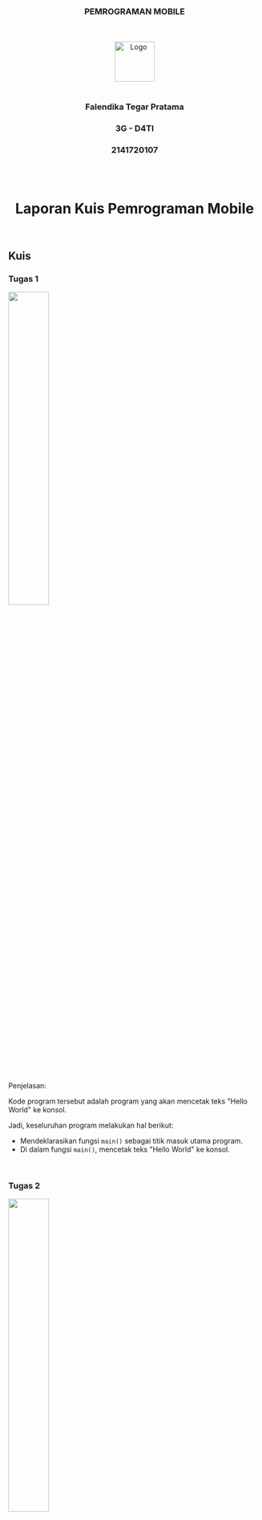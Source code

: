 
<a name="readme-top"></a>

<br />
<div align="center">
  <h3 align="center">PEMROGRAMAN MOBILE</h3>
  <br><br>
  <a href="https://github.com/othneildrew/Best-README-Template">
    <img src="assets/logo_readme.png" alt="Logo" width="80" height="80">
  </a>
  <br><br>
  <h3 align="center">Falendika Tegar Pratama</h3>
  <h3 align="center">3G - D4TI</h3>
  <h3 align="center">2141720107</h3>
</div>

<br><br>

<h1 align="center">Laporan Kuis Pemrograman Mobile</h1>

<br>


## Kuis

### Tugas 1

<img src="assets/1.png" width="40%">

<br>

Penjelasan: 

Kode program tersebut adalah program yang akan mencetak teks "Hello World" ke konsol.

Jadi, keseluruhan program melakukan hal berikut:
- Mendeklarasikan fungsi `main()` sebagai titik masuk utama program.
- Di dalam fungsi `main()`, mencetak teks "Hello World" ke konsol.

<br>

### Tugas 2

<img src="assets/2.png" width="40%">

<br>

Penjelasan: 

Kode program Dart tersebut adalah program yang berfungsi untuk membuat dan menggunakan variabel, setelah itu mencetak nilai variabel tersebut ke konsol. 

Jadi, keseluruhan program melakukan hal berikut:
- Mendeklarasikan variabel `name` dan menginisialisasinya dengan nilai 'Falendika Tegar Pratama'.
- Mencetak nilai dari variabel `name` ke konsol sebanyak tiga kali.

Jadi kode program tersebut digunakan untuk mengilustrasikan cara mendeklarasikan variabel, menginisialisasinya dengan nilai, dan mencetak nilai variabel ke konsol dalam bahasa Dart.

<br>

### Tugas 3

<img src="assets/3.png" width="40%">

<br>

Penjelasan: 

Kode program Dart tersebut adalah cara penggunaan variabel dan kata kunci`final`. 

Jadi, keseluruhan program melakukan hal berikut:
- Mendeklarasikan variabel `firsName` dengan nilai 'Falendika'.
- Mendeklarasikan variabel `lastName` dengan kata kunci `final` dan nilai 'Tegar Pratama'.
- Mencetak nilai dari kedua variabel ke konsol.

Variabel `lastName` dideklarasikan sebagai `final`, sehingga nilainya tidak dapat diubah setelah inisialisasi.

<br>

### Tugas 4 (Pertama)

<img src="assets/4.png" width="40%">

<br>

Penjelasan: 

Kode program mengalami error ketika dijalankan karena perbedaan antara penggunaan `final` dan `const` dalam Dart.
1. `final array1 = [1, 2, 3];`: Variabel `array1` dideklarasikan sebagai `final`, yang berarti kita dapat mengubah referensi variabel tersebut, tetapi kita tidak dapat mengubah objek yang ditunjuk oleh referensi tersebut. Dalam hal ini, kita dapat mengganti `array1` dengan mengarahkannya ke daftar lain, tetapi kita tidak dapat mengubah isi daftar yang ada.
2. `const array2 = [4, 5, 6];`: Variabel `array2` dideklarasikan sebagai `const`, yang berarti kita tidak dapat mengubah referensi variabel atau isi daftar tersebut setelah inisialisasi. Itu berarti kita tidak dapat mengubah `array2` atau elemennya.

Untuk memperbaiki error ini, kita bisa mengganti variabel `const` dengan `final` pada `array2`, jika kita ingin mengubah elemennya setelah inisialisasi.

Perbaikan:

<img src="assets/5.png" width="40%">

<br>

Pada program diatas sudah diperbaiki dengan mengganti variabel `const` dengan `final` pada `array2`.

Penjelasan: 

Kode program Dart tersebut akan menghasilkan kesalahan saat mencoba mengubah elemen-elemen dalam `array1` dan `array2`. 

Jadi bisa diketahui bahwa elemen pertama dari `array1` dan `array2` telah berhasil diubah menjadi 100. Meskipun variabel `array1` dan `array2` dideklarasikan sebagai `final`, kita masih dapat mengubah elemen-elemen dalam list tersebut karena `final` hanya membatasi perubahan referensi, bukan elemen-elemen di dalamnya.

### Tugas 4 (Kedua)

<img src="assets/6.png" width="40%">

<br>

Penjelasan: 

Kode program Dart tersebut adalah penggunaan variabel untuk menyimpan nilai numerik dan mencetaknya ke konsol. 

Jadi, keseluruhan program melakukan hal berikut:
- Mendeklarasikan variabel `number1` dengan nilai 100 dan tipe data `int`.
- Mendeklarasikan variabel `number2` dengan nilai 100.5 dan tipe data `double`.
- Mencetak nilai dari `number1` dan `number2` ke konsol.

Jadi kode program ini mengilustrasikan cara menggunakan variabel dengan tipe data `int` dan `double` untuk menyimpan nilai numerik dan mencetaknya ke konsol dalam bahasa Dart.

### Tugas 5

<img src="assets/7.png" width="40%">

<br>

Penjelasan: 

Kode program Dart di atas menggunakan tipe data `num` untuk variabel `number`, yang memungkinkan variabel tersebut untuk menyimpan baik nilai bilangan bulat (integer) maupun nilai bilangan desimal (floating-point). 

Jadi, keseluruhan program melakukan hal berikut:
- Mendeklarasikan variabel `number` dengan tipe data `num` dan menginisialisasinya dengan nilai 10 (bilangan bulat).
- Mencetak nilai awal variabel `number` ke konsol.
- Mengubah nilai `number` menjadi 10.5 (bilangan desimal).
- Mencetak nilai yang diperbarui dari variabel `number` ke konsol.

Program ini mengilustrasikan penggunaan tipe data `num` dalam Dart yang memungkinkan variabel untuk menyimpan berbagai jenis nilai numerik.

### Tugas 6

<img src="assets/8.png" width="40%">

<br>

Penjelasan:

Kode program Dart di atas adalah penggunaan string interpolation (penggabungan string) untuk membuat variabel `fullName` yang berisi gabungan dari `firstName` dan `LastName`.

Jadi, keseluruhan program melakukan hal berikut:
- Mendeklarasikan variabel `firstName` dan `LastName` untuk menyimpan nama depan dan nama belakang.
- Menggunakan string interpolation untuk menggabungkan kedua variabel ini dalam `fullName`.
- Mencetak `fullName` ke konsol.

Program ini mengilustrasikan cara menggabungkan string dan variabel menggunakan string interpolation dalam bahasa Dart. String interpolation adalah teknik yang digunakan dalam bahasa Dart (dan banyak bahasa pemrograman lainnya) untuk menggabungkan nilai variabel atau ekspresi lainnya ke dalam string. Ini memungkinkan kita untuk membuat string yang lebih dinamis dan membentuk teks berdasarkan nilai variabel yang sedang kita gunakan.

### Tugas 7

<img src="assets/9.png" width="40%">

<br>

Penjelasan: 

Kode program Dart di atas adalah penggunaan karakter escape untuk mengatasi masalah dengan karakter khusus dalam string. Kita mendeklarasikan variabel `text` yang berisi string dengan karakter khusus seperti tanda kutip tunggal (`'`) yang di-escape (\') dan karakter dolar (`$`) yang di-escape juga. Hasilnya adalah string `ini 'OPTIMAL' $sekali` yang dicetak.

Jadi, kode program tersebut mengilustrasikan penggunaan karakter escape (`\`) dalam string untuk mengatasi karakter khusus seperti tanda kutip satu dan tanda dolar dalam string yang dikelilingi oleh tanda kutip satu tunggal.

### Tugas 8

<img src="assets/10.png" width="40%">

<br>

Penjelasan: 

Kode program mengalami error ketika dijalankan karena variabel `firstName` dan `lastName` tidak didefinisikan sebelum digunakan. Dart memerlukan definisi atau inisialisasi variabel sebelum digunakan dalam kode. Kita perlu mendefinisikan dan menginisialisasi `firstName` dan `lastName` sebelum Anda menggabungkannya dalam variabel `name1`. 

Perbaikan:

<img src="assets/11.png" width="40%">

<br>

Penjelasan:

Kode program telah diperbaiki dengan mendeklarasikan dan menginisialisasi variabel `firstName` dan `lastName`, kemudian menggabungkannya menggunakan operator `+` dalam variabel `name1`. Variabel `name2` juga telah didefinisikan. Setelah perbaikan ini, program akan berjalan tanpa kesalahan.

1. `var name1 = firstName + lastName;`
   - Di baris ini, kita menggabungkan variabel `firstName` dan `lastName` menggunakan operator `+`. Ini akan menghasilkan nilai 'FalendikaTegar Pratama' dan mengassignnya ke variabel `name1`.
2. `var name2 = 'Falendika' 'Tegar' 'Pratama';`
   - Di baris ini, kita menggabungkan tiga string berurutan tanpa menggunakan operator penggabungan seperti `+` atau tanda penghubung (`+`). Ini juga akan menghasilkan nilai 'FalendikaTegarPratama' dan mengassignnya ke variabel `name2`.

### Tugas 9

<img src="assets/12.png" width="40%">

<br>

Penjelasan:

Kode program mengalami error ketika dijalankan karena kesalahan pada variabel yang sudah dideklarasikan, kita mendeklarasikan variabel `name1` dan `name2` lebih dari sekali. Variabel tersebut sudah dideklarasikan sebelumnya di dalam kode yang sama.

Perbaikan:

<img src="assets/13.png" width="40%">

<br>

Penjelasan: 

Kode program telah diperbaiki dengan mengganti nama variabel name1 menjadi name3 dan name2 menjadi name4. Setelah perbaikan ini, kode akan berjalan tanpa kesalahan.

### Tugas 10

<img src="assets/14.png" width="40%">

<br>

Penjelasan:

Kode program Dart di atas adalah penggunaan tanda kutip tiga (triple quotes) untuk mendefinisikan string panjang dalam bahasa Dart.

`var kalimat_panjang = ''' ... '''`
   - Pada baris ini, kita mendefinisikan variabel `kalimat_panjang` dan menginisialisasinya dengan sebuah string yang dimulai dan diakhiri dengan tiga tanda kutip tunggal (`'''`). Ini adalah cara untuk membuat string multi-baris dalam Dart.

Jadi dengan menggunakan tanda kutip tiga (`'''` atau `"""`) memungkinkan kita untuk membuat string multi-baris dengan lebih mudah tanpa perlu menghindari karakter baris baru. Ini berguna ketika kita ingin menyimpan teks panjang atau format yang kompleks dalam variabel string.